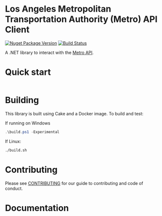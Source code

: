 # Los Angeles Metropolitan Transportation Authority (Metro) API Client

[![Nuget Package Version](https://img.shields.io/nuget/v/Syncromatics.Clients.Metro.Api.svg)](https://www.nuget.org/packages/Syncromatics.Clients.Metro.Api/)
[![Build Status](https://travis-ci.org/syncromatics/Syncromatics.Clients.Metro.svg?branch=master)](https://travis-ci.org/syncromatics/Syncromatics.Clients.Metro)

A .NET library to interact with the [Metro API](http://developer.metro.net/).

# Quick start

```csharp

```

# Building

This library is built using Cake and a Docker image. To build and test:

If running on Windows

```powershell
.\build.ps1 -Experimental
```

If Linux:

```bash
./build.sh
```

# Contributing

Please see [CONTRIBUTING](CONTRIBUTING.md) for our guide to contributing and code of conduct.

# Documentation